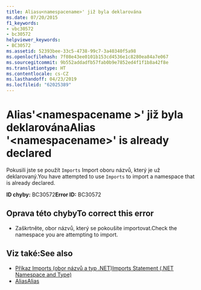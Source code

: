 ```yaml
---
title: Aliasu<namespacename>' již byla deklarována
ms.date: 07/20/2015
f1_keywords:
- vbc30572
- bc30572
helpviewer_keywords:
- BC30572
ms.assetid: 52393bee-33c5-4738-99c7-3a40340f5a98
ms.openlocfilehash: 7f08e43ee0101b153cd4536e1c8280ea84a7e067
ms.sourcegitcommit: 9b552addadfb57fab0b9e7852ed4f1f1b8a42f8e
ms.translationtype: HT
ms.contentlocale: cs-CZ
ms.lasthandoff: 04/23/2019
ms.locfileid: "62025389"
---
```

# <a name="alias-namespacename-is-already-declared"></a><span data-ttu-id="6a0ae-102">Alias'\<namespacename >' již byla deklarována</span><span class="sxs-lookup"><span data-stu-id="6a0ae-102">Alias '\<namespacename>' is already declared</span></span>
<span data-ttu-id="6a0ae-103">Pokusili jste se použít `Imports` Import oboru názvů, který je už deklarovaný.</span><span class="sxs-lookup"><span data-stu-id="6a0ae-103">You have attempted to use `Imports` to import a namespace that is already declared.</span></span>  
  
 <span data-ttu-id="6a0ae-104">**ID chyby:** BC30572</span><span class="sxs-lookup"><span data-stu-id="6a0ae-104">**Error ID:** BC30572</span></span>  
  
## <a name="to-correct-this-error"></a><span data-ttu-id="6a0ae-105">Oprava této chyby</span><span class="sxs-lookup"><span data-stu-id="6a0ae-105">To correct this error</span></span>  
  
- <span data-ttu-id="6a0ae-106">Zaškrtněte, obor názvů, který se pokoušíte importovat.</span><span class="sxs-lookup"><span data-stu-id="6a0ae-106">Check the namespace you are attempting to import.</span></span>  
  
## <a name="see-also"></a><span data-ttu-id="6a0ae-107">Viz také:</span><span class="sxs-lookup"><span data-stu-id="6a0ae-107">See also</span></span>

- [<span data-ttu-id="6a0ae-108">Příkaz Imports (obor názvů a typ .NET)</span><span class="sxs-lookup"><span data-stu-id="6a0ae-108">Imports Statement (.NET Namespace and Type)</span></span>](../../visual-basic/language-reference/statements/imports-statement-net-namespace-and-type.md)
- [<span data-ttu-id="6a0ae-109">Alias</span><span class="sxs-lookup"><span data-stu-id="6a0ae-109">Alias</span></span>](../../visual-basic/language-reference/statements/alias-clause.md)
